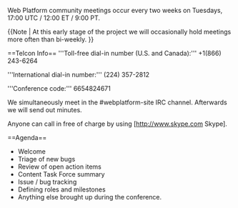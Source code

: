 Web Platform community meetings occur every two weeks on Tuesdays, 17:00 UTC / 12:00 ET / 9:00 PT. 

{{Note | At this early stage of the project we will occasionally hold meetings more often than bi-weekly. }}

==Telcon Info==
'''Toll-free dial-in number (U.S. and Canada):''' +1(866) 243-6264 

'''International dial-in number:''' (224) 357-2812

'''Conference code:''' 6654824671 

We simultaneously meet in the #webplatform-site IRC channel. Afterwards we will send out minutes.

Anyone can call in free of charge by using [http://www.skype.com Skype].

==Agenda==
* Welcome
* Triage of new bugs
* Review of open action items
* Content Task Force summary
* Issue / bug tracking
* Defining roles and milestones
* Anything else brought up during the conference.